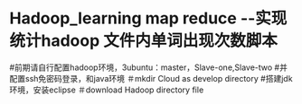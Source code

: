 # Hadoop_learning  map reduce --实现统计hadoop 文件内单词出现次数脚本
#前期请自行配置hadoop环境，3ubuntu：master，Slave-one,Slave-two
#并配置ssh免密码登录，和java环境
＃mkdir Cloud as develop directory
#搭建jdk环境，安装eclipse
＃download Hadoop directory file
